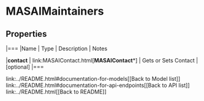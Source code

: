 # MASAIMaintainers

## Properties
|===
|Name | Type | Description | Notes

|**contact** | link:MASAIContact.html[**MASAIContact***] | Gets or Sets Contact | [optional] 
|===

link:../README.html#documentation-for-models[[Back to Model list]] link:../README.html#documentation-for-api-endpoints[[Back to API list]] link:../README.html[[Back to README]]


